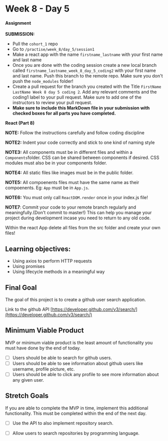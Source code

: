 # Week 8 - Day 5

#### Assignment

**SUBMISSION:**

- Pull the `cohort_1` repo
- Go to `/practise/week_8/day_5/session1` 
- Make a react app with the name `firstname_lastname` with your first name and last name  
- Once you are done with the coding session create a new local branch called `firstname_lastname_week_8_day_5_coding2` with your first name and last name. Push this branch to the remote repo. Make sure you don't push the `node_modules` folder!
- Create a pull request for the branch you created with the Title `FirstName LastName Week 8 day 5 coding 2`. Add any relevant comments and the coding1 label to your pull request. Make sure to add one of the instructors to review your pull request.
- **Make sure to include this MarkDown file in your submission with checked boxes for all parts you have completed.**

**React (Part 8)**

**NOTE:** Follow the instructions carefully and follow coding discipline

**NOTE2:** Indent your code correctly and stick to one kind of naming style

**NOTE3:** All components must be in different files and within a `Components`folder. CSS can be shared between components if desired. CSS modules must also be in your components folder. 

**NOTE4:** All static files like images must be in the public folder.

**NOTE5:** All compoenents files must have the same name as their compoenents. Eg: `App` must be in `App.js`.

**NOTE6:** You must only call `ReactDOM.render` once in your index.js file! 

**NOTE7**: Commit your code to your remote branch regularly and meaningfully.(Don't commit to master!) This can help you manage your project during development incase you need to return to any old code. 

Within the react App delete all files from the src folder and create your own files!

## Learning objectives:
- Using axios to perform HTTP requests 
- Using promises
- Using lifecycle methods in a meaningful way

## Final Goal

The goal of this project is to create a github user search application.

Link to the github API [https://developer.github.com/v3/search/](https://developer.github.com/v3/search/) 

## Minimum Viable Product

MVP or minimum viable product is the least amount of functionality you must have done by the end of today.

- [ ] Users should be able to search for github users.
- [ ] Users should be able to see information about github users like username, profile picture, etc.
- [ ] Users should be able to click any profile to see more information about any given user. 

## Stretch Goals

If you are able to complete the MVP in time, implement this additional functionality. 
This must be completed within the end of the next day.

- [ ] Use the API to also implement repository search.
- [ ] Allow users to search repositories by programming language.






    


